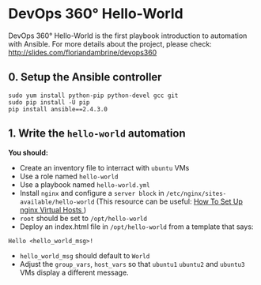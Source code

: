 # DevOps 360° Hello-World

DevOps 360° Hello-World is the first playbook introduction to automation with Ansible. For more details about the project, please check: http://slides.com/floriandambrine/devops360

## 0. Setup the Ansible controller

```
sudo yum install python-pip python-devel gcc git
sudo pip install -U pip
pip install ansible==2.4.3.0
```

## 1. Write the `hello-world` automation

__You should:__
* Create an inventory file to interract with `ubuntu` VMs
* Use a role named `hello-world`
* Use a playbook named `hello-world.yml`
* Install `nginx` and configure a `server block` in `/etc/nginx/sites-available/hello-world` (This resource can be useful: [How To Set Up nginx Virtual Hosts ](https://www.digitalocean.com/community/tutorials/how-to-set-up-nginx-virtual-hosts-server-blocks-on-ubuntu-12-04-lts--3))
* `root` should be set to `/opt/hello-world`
* Deploy an index.html file in `/opt/hello-world` from a template that says:
```
Hello <hello_world_msg>!
```
* `hello_world_msg` should default to `World`
* Adjust the `group_vars`, `host_vars` so that `ubuntu1` `ubuntu2` and `ubuntu3` VMs display a different message.
